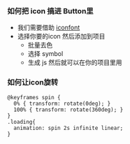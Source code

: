 ### 如何把 icon 搞进 Button里

- 我们需要借助 [iconfont](https://www.iconfont.cn/)
- 选择你要的icon 然后添加到项目 
    - 批量去色
    - 选择 symbol
    - 生成 js 然后就可以在你的项目里用


### 如何让icon旋转

```
@keyframes spin {
  0% { transform: rotate(0deg); }
  100% { transform: rotate(360deg); }
}
.loading{
  animation: spin 2s infinite linear;
}
```